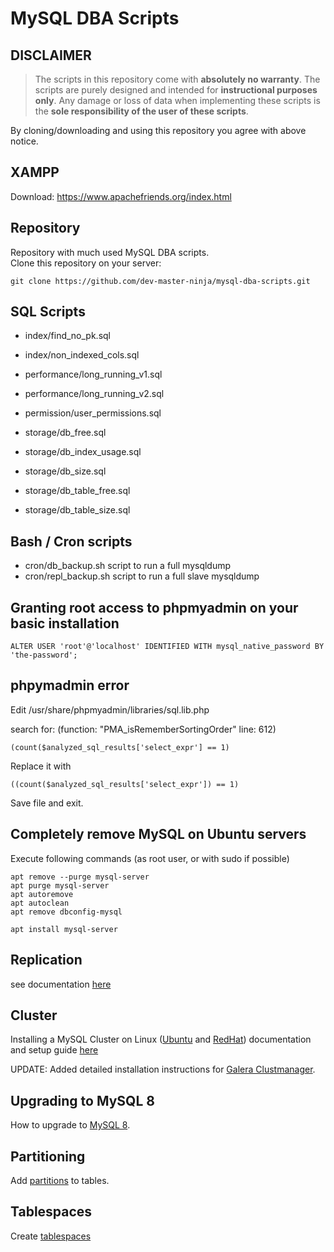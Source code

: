 # MySQL DBA Scripts

## DISCLAIMER
> The scripts in this repository come with **absolutely no warranty**. The scripts are purely designed and intended for **instructional purposes only**. 
> Any damage or loss of data when implementing these scripts is the **sole responsibility of the user of these scripts**.      

By cloning/downloading and using this repository you agree with above notice.


## XAMPP 
Download: https://www.apachefriends.org/index.html

## Repository
Repository with much used MySQL DBA scripts.   
Clone this repository on your server: 
```
git clone https://github.com/dev-master-ninja/mysql-dba-scripts.git
```
## SQL Scripts
- index/find_no_pk.sql
- index/non_indexed_cols.sql

- performance/long_running_v1.sql
- performance/long_running_v2.sql

- permission/user_permissions.sql

- storage/db_free.sql
- storage/db_index_usage.sql
- storage/db_size.sql
- storage/db_table_free.sql
- storage/db_table_size.sql

## Bash / Cron scripts
- cron/db_backup.sh script to run a full mysqldump
- cron/repl_backup.sh script to run a full slave mysqldump


## Granting root access to phpmyadmin on your basic installation
```
ALTER USER 'root'@'localhost' IDENTIFIED WITH mysql_native_password BY 'the-password';
```

## phpymadmin error
Edit /usr/share/phpmyadmin/libraries/sql.lib.php

search for: (function: "PMA_isRememberSortingOrder" line: 612)
```
(count($analyzed_sql_results['select_expr'] == 1)  
```
Replace it with   
```
((count($analyzed_sql_results['select_expr']) == 1)  
```
Save file and exit. 


## Completely remove MySQL on Ubuntu servers
Execute following commands (as root user, or with sudo if possible)
````
apt remove --purge mysql-server
apt purge mysql-server
apt autoremove
apt autoclean
apt remove dbconfig-mysql

apt install mysql-server
````

## Replication
see documentation [here](./replication/mysqld-modifications.md)

## Cluster
Installing a MySQL Cluster on Linux ([Ubuntu](./cluster/README-ubuntu.md) and [RedHat](./cluster/README-redhat.md)) documentation and setup guide [here](./cluster/README.md)
  
UPDATE: Added detailed installation instructions for [Galera Clustmanager](./cluster/README-galera.md).

## Upgrading to MySQL 8
How to upgrade to [MySQL 8](./mysql-8/README.md).

## Partitioning
Add [partitions](./partitioning/README.md) to tables.

## Tablespaces
Create [tablespaces](./tablespaces/README.md)